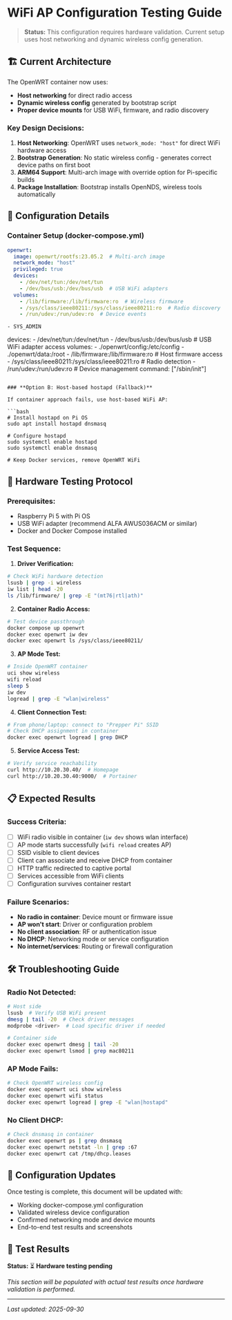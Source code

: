 # WiFi AP Configuration Testing Guide

> **Status:** This configuration requires hardware validation. Current setup uses host networking and dynamic wireless config generation.

## 🏗️ Current Architecture

The OpenWRT container now uses:
- **Host networking** for direct radio access  
- **Dynamic wireless config** generated by bootstrap script
- **Proper device mounts** for USB WiFi, firmware, and radio discovery

### **Key Design Decisions:**

1. **Host Networking**: OpenWRT uses `network_mode: "host"` for direct WiFi hardware access
2. **Bootstrap Generation**: No static wireless config - generates correct device paths on first boot
3. **ARM64 Support**: Multi-arch image with override option for Pi-specific builds
4. **Package Installation**: Bootstrap installs OpenNDS, wireless tools automatically

## 🔧 Configuration Details

### **Container Setup (docker-compose.yml)**

```yaml
openwrt:
  image: openwrt/rootfs:23.05.2  # Multi-arch image
  network_mode: "host"
  privileged: true
  devices:
    - /dev/net/tun:/dev/net/tun
    - /dev/bus/usb:/dev/bus/usb  # USB WiFi adapters
  volumes:
    - /lib/firmware:/lib/firmware:ro  # Wireless firmware
    - /sys/class/ieee80211:/sys/class/ieee80211:ro  # Radio discovery
    - /run/udev:/run/udev:ro  # Device events
```
    - SYS_ADMIN
  devices:
    - /dev/net/tun:/dev/net/tun
    - /dev/bus/usb:/dev/bus/usb  # USB WiFi adapter access
  volumes:
    - ./openwrt/config:/etc/config
    - ./openwrt/data:/root
    - /lib/firmware:/lib/firmware:ro  # Host firmware access
    - /sys/class/ieee80211:/sys/class/ieee80211:ro  # Radio detection
    - /run/udev:/run/udev:ro  # Device management
  command: ["/sbin/init"]
```

### **Option B: Host-based hostapd (Fallback)**

If container approach fails, use host-based WiFi AP:

```bash
# Install hostapd on Pi OS
sudo apt install hostapd dnsmasq

# Configure hostapd
sudo systemctl enable hostapd
sudo systemctl enable dnsmasq

# Keep Docker services, remove OpenWRT WiFi
```

## 🧪 Hardware Testing Protocol

### **Prerequisites:**
- Raspberry Pi 5 with Pi OS
- USB WiFi adapter (recommend ALFA AWUS036ACM or similar)
- Docker and Docker Compose installed

### **Test Sequence:**

1. **Driver Verification:**
```bash
# Check WiFi hardware detection
lsusb | grep -i wireless
iw list | head -20
ls /lib/firmware/ | grep -E "(mt76|rtl|ath)"
```

2. **Container Radio Access:**
```bash
# Test device passthrough
docker compose up openwrt
docker exec openwrt iw dev
docker exec openwrt ls /sys/class/ieee80211/
```

3. **AP Mode Test:**
```bash
# Inside OpenWRT container
uci show wireless
wifi reload
sleep 5
iw dev
logread | grep -E "wlan|wireless"
```

4. **Client Connection Test:**
```bash
# From phone/laptop: connect to "Prepper Pi" SSID
# Check DHCP assignment in container
docker exec openwrt logread | grep DHCP
```

5. **Service Access Test:**
```bash
# Verify service reachability
curl http://10.20.30.40/  # Homepage
curl http://10.20.30.40:9000/  # Portainer
```

## 📋 Expected Results

### **Success Criteria:**
- [ ] WiFi radio visible in container (`iw dev` shows wlan interface)
- [ ] AP mode starts successfully (`wifi reload` creates AP)
- [ ] SSID visible to client devices
- [ ] Client can associate and receive DHCP from container
- [ ] HTTP traffic redirected to captive portal
- [ ] Services accessible from WiFi clients
- [ ] Configuration survives container restart

### **Failure Scenarios:**
- **No radio in container**: Device mount or firmware issue
- **AP won't start**: Driver or configuration problem  
- **No client association**: RF or authentication issue
- **No DHCP**: Networking mode or service configuration
- **No internet/services**: Routing or firewall configuration

## 🛠️ Troubleshooting Guide

### **Radio Not Detected:**
```bash
# Host side
lsusb  # Verify USB WiFi present
dmesg | tail -20  # Check driver messages
modprobe <driver>  # Load specific driver if needed

# Container side  
docker exec openwrt dmesg | tail -20
docker exec openwrt lsmod | grep mac80211
```

### **AP Mode Fails:**
```bash
# Check OpenWRT wireless config
docker exec openwrt uci show wireless
docker exec openwrt wifi status
docker exec openwrt logread | grep -E "wlan|hostapd"
```

### **No Client DHCP:**
```bash
# Check dnsmasq in container
docker exec openwrt ps | grep dnsmasq
docker exec openwrt netstat -ln | grep :67
docker exec openwrt cat /tmp/dhcp.leases
```

## 🔄 Configuration Updates

Once testing is complete, this document will be updated with:
- Working docker-compose.yml configuration
- Validated wireless device configuration  
- Confirmed networking mode and device mounts
- End-to-end test results and screenshots

## 📝 Test Results

**Status:** ⏳ **Hardware testing pending**

*This section will be populated with actual test results once hardware validation is performed.*

---

*Last updated: 2025-09-30*
